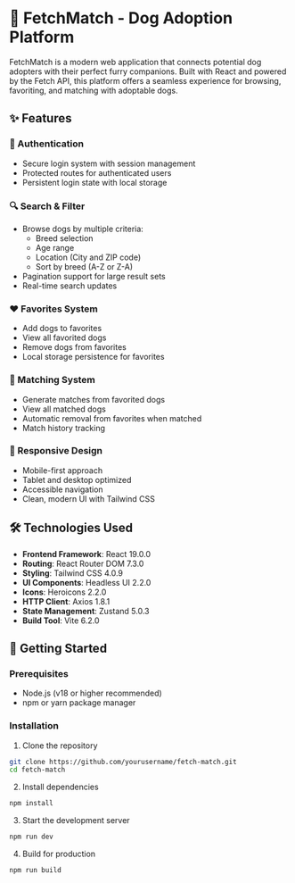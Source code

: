 # 🐾 FetchMatch - Dog Adoption Platform

FetchMatch is a modern web application that connects potential dog adopters with their perfect furry companions. Built with React and powered by the Fetch API, this platform offers a seamless experience for browsing, favoriting, and matching with adoptable dogs.

## ✨ Features

### 🔐 Authentication
- Secure login system with session management
- Protected routes for authenticated users
- Persistent login state with local storage

### 🔍 Search & Filter
- Browse dogs by multiple criteria:
  - Breed selection
  - Age range
  - Location (City and ZIP code)
  - Sort by breed (A-Z or Z-A)
- Pagination support for large result sets
- Real-time search updates

### ❤️ Favorites System
- Add dogs to favorites
- View all favorited dogs
- Remove dogs from favorites
- Local storage persistence for favorites

### 🤝 Matching System
- Generate matches from favorited dogs
- View all matched dogs
- Automatic removal from favorites when matched
- Match history tracking

### 📱 Responsive Design
- Mobile-first approach
- Tablet and desktop optimized
- Accessible navigation
- Clean, modern UI with Tailwind CSS

## 🛠️ Technologies Used

- **Frontend Framework**: React 19.0.0
- **Routing**: React Router DOM 7.3.0
- **Styling**: Tailwind CSS 4.0.9
- **UI Components**: Headless UI 2.2.0
- **Icons**: Heroicons 2.2.0
- **HTTP Client**: Axios 1.8.1
- **State Management**: Zustand 5.0.3
- **Build Tool**: Vite 6.2.0

## 🚀 Getting Started

### Prerequisites
- Node.js (v18 or higher recommended)
- npm or yarn package manager

### Installation

1. Clone the repository
```bash
git clone https://github.com/yourusername/fetch-match.git
cd fetch-match
```

2. Install dependencies
```bash
npm install
```

3. Start the development server
```bash
npm run dev
```

4. Build for production
```bash
npm run build
```
